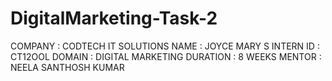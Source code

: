 # DigitalMarketing-Task-2
COMPANY : CODTECH IT SOLUTIONS
NAME : JOYCE MARY S
INTERN ID : CT12OOL
DOMAIN : DIGITAL MARKETING
DURATION : 8 WEEKS
MENTOR : NEELA SANTHOSH KUMAR
